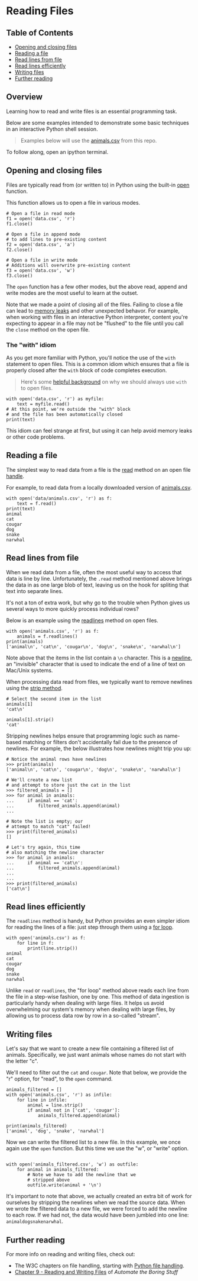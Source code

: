 # Reading Files

## Table of Contents

- [Opening and closing files](#opening-and-closing-files)
- [Reading a file](#reading-a-file)
- [Read lines from file](#read-lines-from-file)
- [Read lines efficiently](#read-lines-efficiently)
- [Writing files](#writing-files)
- [Further reading](#further-reading)

## Overview

Learning how to read and write files is an essential programming task.

Below are some examples intended to demonstrate some basic techniques in an interactive Python shell session. 

> Examples below will use the [animals.csv][] from this repo.

To follow along, open an ipython terminal.

[animals.csv]: https://raw.githubusercontent.com/stanfordjournalism/stanford-progj-2020/master/data/animals.csv

## Opening and closing files

Files are typically read from (or written to) in Python using the built-in [open](https://docs.python.org/3.5/library/functions.html#open) function.

This function allows us to open a file in various modes. 

```
# Open a file in read mode
f1 = open('data.csv', 'r')
f1.close()

# Open a file in append mode
# to add lines to pre-existing content
f2 = open('data.csv', 'a')
f2.close()

# Open a file in write mode
# Additions will overwrite pre-existing content
f3 = open('data.csv', 'w')
f3.close()
```

The `open` function has a few other modes, but the above read, append and write modes are the most useful to learn at the outset.

Note that we made a point of closing all of the files. Failing to close a file can lead to [memory leaks](https://en.wikipedia.org/wiki/Memory_leak) and other unexpected behavor. For example, when working with files in an interactive Python interpreter, content you're expecting to appear in a file may not be "flushed" to the file until you call the `close` method on the open file.

### The "with" idiom

As you get more familiar with Python, you'll notice the use of the `with` statement to open files. This is a common idiom which ensures that a file is properly closed after the `with` block of code completes execution. 

> Here's some [helpful background](https://jeffknupp.com/blog/2016/03/07/python-with-context-managers/) on why we should always use `with` to open files. 


```
with open('data.csv', 'r') as myfile:
    text = myfile.read()
# At this point, we're outside the "with" block
# and the file has been automatically closed
print(text)
```

This idiom can feel strange at first, but using it can help avoid memory leaks or other code problems.

## Reading a file

The simplest way to read data from a file is the [read](https://www.w3schools.com/python/ref_file_read.asp) method on an open file [handle](https://en.wikipedia.org/wiki/Handle_(computing)). 

For example, to read data from a locally downloaded version of [animals.csv](../data/animals.csv).

```
with open('data/animals.csv', 'r') as f:
    text = f.read()
print(text)
animal
cat
cougar
dog
snake
narwhal
```

## Read lines from file

When we read data from a file, often the most useful way to access that data is line by line. Unfortunately, the `.read` method mentioned above brings the data in as one large blob of text, leaving us on the hook for spliting that text into separate lines.

It's not a ton of extra work, but why go to the trouble when Python gives us several ways to more quickly process individual rows?

Below is an example using the [readlines](https://www.w3schools.com/python/ref_file_readlines.asp) method on open files.

```
with open('animals.csv', 'r') as f:
    animals = f.readlines()
print(animals)
['animal\n', 'cat\n', 'cougar\n', 'dog\n', 'snake\n', 'narwhal\n']
```

Note above that the items in the list contain a `\n` character. This is a [newline](https://en.wikipedia.org/wiki/Newline), an "invisible" character that is used to indicate the end of a line of text on Mac/Unix systems.

When processing data read from files, we typically want to remove newlines using the [strip method](https://www.w3schools.com/python/ref_string_strip.asp).

```
# Select the second item in the list
animals[1]
'cat\n'

animals[1].strip()
'cat'
```

Stripping newlines helps ensure that programming logic such as name-based matching or filters don't accidentally fail due to the presence of newlines. For example, the below illustrates how newlines might trip you up:

```
# Notice the animal rows have newlines
>>> print(animals)
['animal\n', 'cat\n', 'cougar\n', 'dog\n', 'snake\n', 'narwhal\n']

# We'll create a new list 
# and attempt to store just the cat in the list
>>> filtered_animals = []
>>> for animal in animals:
...     if animal == 'cat':
...         filtered_animals.append(animal)
...

# Note the list is empty; our 
# attempt to match "cat" failed!
>>> print(filtered_animals)
[]

# Let's try again, this time 
# also matching the newline character
>>> for animal in animals:
...     if animal == 'cat\n':
...         filtered_animals.append(animal)
...
...
>>> print(filtered_animals)
['cat\n']

```

## Read lines efficiently

The `readlines` method is handy, but Python provides an even simpler idiom for reading the lines of a file: just step through them using a [for loop](https://www.w3schools.com/python/python_for_loops.asp).

```
with open('animals.csv') as f:
    for line in f:
        print(line.strip())     
animal
cat
cougar
dog
snake
narwhal
```

Unlike `read` or `readlines`, the "for loop" method above reads each line from the file in a step-wise fashion, one by one. This method of data ingestion is particularly handy when dealing with large files. It helps us avoid overwhelming our system's memory when dealing with large files, by allowing us to process data row by row in a so-called "stream".

## Writing files

Let's say that we want to create a new file containing a filtered list of animals. Specifically, we just want animals whose names do not start with the letter "c".

We'll need to filter out the `cat` and `cougar`. Note that below, we provide the "r" option, for "read", to the `open` command.

```
animals_filtered = []
with open('animals.csv', 'r') as infile:
    for line in infile:
        animal = line.strip()
        if animal not in ['cat', 'cougar']:
            animals_filtered.append(animal)

print(animals_filtered)
['animal', 'dog', 'snake', 'narwhal']
```

Now we can write the filtered list to a new file. In this example, we once again use the `open` function. But this time we use the "w", or "write" option.

```

with open('animals_filtered.csv', 'w') as outfile:
    for animal in animals_filtered:
        # Note we have to add the newline that we 
        # stripped above
        outfile.write(animal + '\n')
```

It's important to note that above, we actually created an extra bit of work for ourselves by stripping the newlines when we read the source data. When we wrote the filtered data to a new file, we were forced to add the newline to each row. If we had not, the data would have been jumbled into one line: `animaldogsnakenarwhal`.

## Further reading

For more info on reading and writing files, check out:

* The W3C chapters on file handling, starting with [Python file handling](https://www.w3schools.com/python/python_file_handling.asp).
* [Chapter 9 - Reading and Writing Files](https://automatetheboringstuff.com/2e/chapter9/) of *Automate the Boring Stuff*